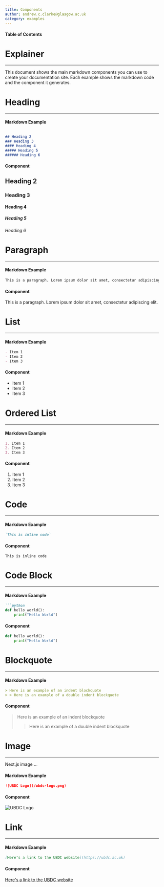 ```yaml
---
title: Components
author: andrew.c.clarke@glasgow.ac.uk
category: examples
---
```


#### Table of Contents


# Explainer 
-------------------------
This document shows the main markdown components you can use to create your documentation site. Each example shows the markdown code and the component it generates.

# Heading
-------------------------
#### Markdown Example
```markdown

## Heading 2
### Heading 3
#### Heading 4
##### Heading 5
###### Heading 6
```
#### Component

## Heading 2
### Heading 3
#### Heading 4
##### Heading 5
###### Heading 6

# Paragraph
-------------------------
#### Markdown Example
```markdown
This is a paragraph. Lorem ipsum dolor sit amet, consectetur adipiscing elit. 
```
#### Component
This is a paragraph. Lorem ipsum dolor sit amet, consectetur adipiscing elit.

# List
-------------------------
#### Markdown Example
```markdown
- Item 1
- Item 2
- Item 3
```
#### Component
- Item 1
- Item 2
- Item 3

# Ordered List
-------------------------
#### Markdown Example
```markdown
1. Item 1
2. Item 2
3. Item 3
```
#### Component
1. Item 1
2. Item 2
3. Item 3

# Code
-------------------------
#### Markdown Example
```markdown
`This is inline code`
```
#### Component
`This is inline code`
    
# Code Block
-------------------------
#### Markdown Example
```markdown
```python
def hello_world():
    print("Hello World")
``````

#### Component
```python
def hello_world():
    print("Hello World")
```


# Blockquote
-------------------------
#### Markdown Example
```markdown
> Here is an example of an indent blockquote
> > Here is an example of a double indent blockquote
```
#### Component
> Here is an example of an indent blockquote
> > Here is an example of a double indent blockquote
>

# Image
-------------------------
Next.js image ... 
#### Markdown Example
```markdown
![UBDC Logo](/ubdc-logo.png)
```
#### Component
![UBDC Logo](/ubdc-logo.png)


# Link
-------------------------
#### Markdown Example
```markdown
[Here's a link to the UBDC website](https://ubdc.ac.uk)
```
#### Component
[Here's a link to the UBDC website](https://ubdc.ac.uk)

